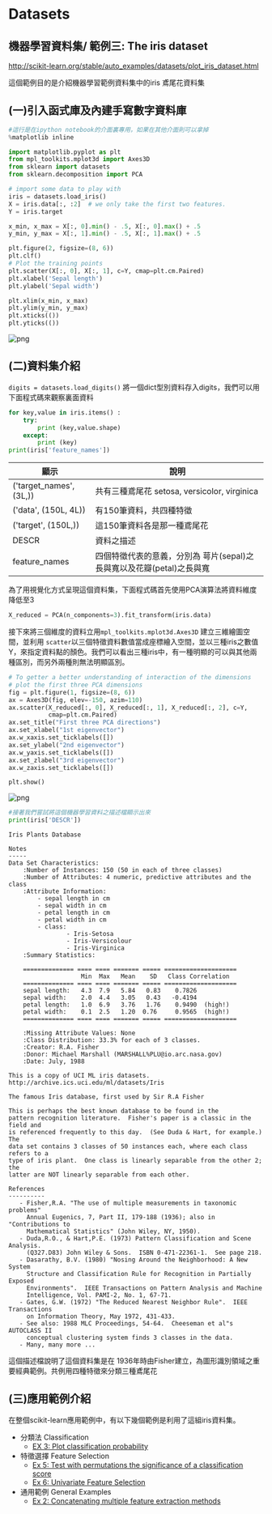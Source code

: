 
# Datasets

## 機器學習資料集/ 範例三: The iris dataset


http://scikit-learn.org/stable/auto_examples/datasets/plot_iris_dataset.html

這個範例目的是介紹機器學習範例資料集中的iris 鳶尾花資料集


## (一)引入函式庫及內建手寫數字資料庫


```python
#這行是在ipython notebook的介面裏專用，如果在其他介面則可以拿掉
%matplotlib inline

import matplotlib.pyplot as plt
from mpl_toolkits.mplot3d import Axes3D
from sklearn import datasets
from sklearn.decomposition import PCA

# import some data to play with
iris = datasets.load_iris()
X = iris.data[:, :2]  # we only take the first two features.
Y = iris.target

x_min, x_max = X[:, 0].min() - .5, X[:, 0].max() + .5
y_min, y_max = X[:, 1].min() - .5, X[:, 1].max() + .5

plt.figure(2, figsize=(8, 6))
plt.clf()
# Plot the training points
plt.scatter(X[:, 0], X[:, 1], c=Y, cmap=plt.cm.Paired)
plt.xlabel('Sepal length')
plt.ylabel('Sepal width')

plt.xlim(x_min, x_max)
plt.ylim(y_min, y_max)
plt.xticks(())
plt.yticks(())

```

![png](ex3_fig1.png)


## (二)資料集介紹
`digits = datasets.load_digits()` 將一個dict型別資料存入digits，我們可以用下面程式碼來觀察裏面資料


```python
for key,value in iris.items() :
    try:
        print (key,value.shape)
    except:
        print (key)
print(iris['feature_names'])
```

| 顯示 | 說明 |
| -- | -- |
| ('target_names', (3L,))| 共有三種鳶尾花 setosa, versicolor, virginica |
| ('data', (150L, 4L)) | 有150筆資料，共四種特徵 |
| ('target', (150L,))| 這150筆資料各是那一種鳶尾花|
| DESCR | 資料之描述 |
| feature_names| 四個特徵代表的意義，分別為 萼片(sepal)之長與寬以及花瓣(petal)之長與寬

為了用視覺化方式呈現這個資料集，下面程式碼首先使用PCA演算法將資料維度降低至3


```python
X_reduced = PCA(n_components=3).fit_transform(iris.data)
```

接下來將三個維度的資料立用`mpl_toolkits.mplot3d.Axes3D` 建立三維繪圖空間，並利用 `scatter`以三個特徵資料數值當成座標繪入空間，並以三種iris之數值 Y，來指定資料點的顏色。我們可以看出三種iris中，有一種明顯的可以與其他兩種區別，而另外兩種則無法明顯區別。


```python
# To getter a better understanding of interaction of the dimensions
# plot the first three PCA dimensions
fig = plt.figure(1, figsize=(8, 6))
ax = Axes3D(fig, elev=-150, azim=110)
ax.scatter(X_reduced[:, 0], X_reduced[:, 1], X_reduced[:, 2], c=Y,
           cmap=plt.cm.Paired)
ax.set_title("First three PCA directions")
ax.set_xlabel("1st eigenvector")
ax.w_xaxis.set_ticklabels([])
ax.set_ylabel("2nd eigenvector")
ax.w_yaxis.set_ticklabels([])
ax.set_zlabel("3rd eigenvector")
ax.w_zaxis.set_ticklabels([])

plt.show()
```


![png](ex3_fig2.png)



```python
#接著我們嘗試將這個機器學習資料之描述檔顯示出來
print(iris['DESCR'])
```

    Iris Plants Database

    Notes
    -----
    Data Set Characteristics:
        :Number of Instances: 150 (50 in each of three classes)
        :Number of Attributes: 4 numeric, predictive attributes and the class
        :Attribute Information:
            - sepal length in cm
            - sepal width in cm
            - petal length in cm
            - petal width in cm
            - class:
                    - Iris-Setosa
                    - Iris-Versicolour
                    - Iris-Virginica
        :Summary Statistics:

        ============== ==== ==== ======= ===== ====================
                        Min  Max   Mean    SD   Class Correlation
        ============== ==== ==== ======= ===== ====================
        sepal length:   4.3  7.9   5.84   0.83    0.7826
        sepal width:    2.0  4.4   3.05   0.43   -0.4194
        petal length:   1.0  6.9   3.76   1.76    0.9490  (high!)
        petal width:    0.1  2.5   1.20  0.76     0.9565  (high!)
        ============== ==== ==== ======= ===== ====================

        :Missing Attribute Values: None
        :Class Distribution: 33.3% for each of 3 classes.
        :Creator: R.A. Fisher
        :Donor: Michael Marshall (MARSHALL%PLU@io.arc.nasa.gov)
        :Date: July, 1988

    This is a copy of UCI ML iris datasets.
    http://archive.ics.uci.edu/ml/datasets/Iris

    The famous Iris database, first used by Sir R.A Fisher

    This is perhaps the best known database to be found in the
    pattern recognition literature.  Fisher's paper is a classic in the field and
    is referenced frequently to this day.  (See Duda & Hart, for example.)  The
    data set contains 3 classes of 50 instances each, where each class refers to a
    type of iris plant.  One class is linearly separable from the other 2; the
    latter are NOT linearly separable from each other.

    References
    ----------
       - Fisher,R.A. "The use of multiple measurements in taxonomic problems"
         Annual Eugenics, 7, Part II, 179-188 (1936); also in "Contributions to
         Mathematical Statistics" (John Wiley, NY, 1950).
       - Duda,R.O., & Hart,P.E. (1973) Pattern Classification and Scene Analysis.
         (Q327.D83) John Wiley & Sons.  ISBN 0-471-22361-1.  See page 218.
       - Dasarathy, B.V. (1980) "Nosing Around the Neighborhood: A New System
         Structure and Classification Rule for Recognition in Partially Exposed
         Environments".  IEEE Transactions on Pattern Analysis and Machine
         Intelligence, Vol. PAMI-2, No. 1, 67-71.
       - Gates, G.W. (1972) "The Reduced Nearest Neighbor Rule".  IEEE Transactions
         on Information Theory, May 1972, 431-433.
       - See also: 1988 MLC Proceedings, 54-64.  Cheeseman et al"s AUTOCLASS II
         conceptual clustering system finds 3 classes in the data.
       - Many, many more ...



這個描述檔說明了這個資料集是在 1936年時由Fisher建立，為圖形識別領域之重要經典範例。共例用四種特徵來分類三種鳶尾花

## (三)應用範例介紹
在整個scikit-learn應用範例中，有以下幾個範例是利用了這組iris資料集。

* 分類法 Classification
   * [EX 3: Plot classification probability](../Classification/ex3_Plot_classification_probability.md)
* 特徵選擇 Feature Selection
   * [Ex 5: Test with permutations the significance of a classification score](../Feature_Selection/ex5_test_with_permutations_the_significance_of_a__.md)
   * [Ex 6: Univariate Feature Selection](../Feature_Selection/ex6_univariate_feature_selection.md)
* 通用範例 General Examples
   * [Ex 2: Concatenating multiple feature extraction methods](../general_examples/Ex2_feature_stacker.md)
